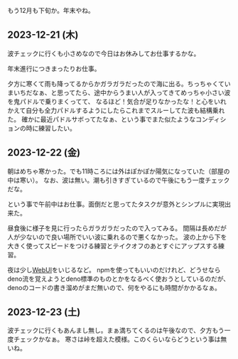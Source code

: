 もう12月も下旬か。年末やね。

## 2023-12-21 (木)

波チェックに行くも小さめなので今日はお休みしてお仕事するかな。

年末進行につきまったりお仕事。

夕方に寒くて雨も降ってるからかガラガラだったので海に出る。ちっちゃくていまいちだなぁ、と思ってたら、途中からうまい人が入ってきてめっちゃ小さい波を鬼パドルで乗りまくってて、
なるほど！気合が足りなかったな！と心をいれかえて自分も全力パドルするようにしたらこれまでスルーしてた波も結構乗れた。
確かに最近パドルサボってたなぁ、という事でまた似たようなコンディションの時に練習したい。

## 2023-12-22 (金)

朝はめちゃ寒かった。でも11時ころには外はぽかぽか陽気になっていた（部屋の中は寒い）。
なお、波は無い。潮も引きすぎているので午後にもう一度チェックだな。

という事で午前中はお仕事。面倒だと思ってたタスクが意外とシンプルに実現出来た。

昼食後に様子を見に行ったらガラガラだったので入ってみる。
間隔は長めだが人が少ないので良い場所でいい波に乗れるので悪くなかった。
波の上から下を大きく使ってスピードをつける練習とテイクオフのあとすぐにアップスする練習。

夜は少し[WebUI](WebUI)をいじるなど。
npmを使ってもいいのだけれど、どうせならdeno流を覚えようとdeno標準のものとかをなるべく使おうとしているのだが、denoのコードの書き溜めがまだ無いので、何をやるにも時間がかかるなぁ。

## 2023-12-23 (土)

波チェックに行くもあんまし無し。まぁ満ちてくるのは午後なので、夕方もう一度チェックかなぁ。
寒さは峠を超えた模様。このくらいならどうという事は無いね。